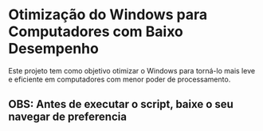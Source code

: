 # Otimização do Windows para Computadores com Baixo Desempenho

Este projeto tem como objetivo otimizar o Windows para torná-lo mais leve e eficiente em computadores com menor poder de processamento.

## OBS: Antes de executar o script, baixe o seu navegar de preferencia